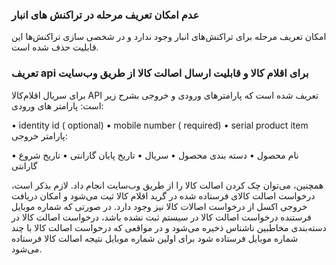 ### عدم امکان تعریف مرحله در تراکنش های انبار

امکان تعریف مرحله برای تراکنش‌های انبار وجود ندارد و در شخصی سازی تراکنش‌ها این قابلیت حذف شده است.

### تعریف  api  برای اقلام کالا و قابلیت ارسال اصالت کالا از طریق وب‌سایت

برای سریال اقلام‌کالا API تعریف شده است که پارامترهای ورودی و خروجی بشرح زیر است:
پارامتر های ورودی:

•	identity id ( optional)
•	mobile number ( required)
•	serial product item
پارامتر خروجی:

•	نام محصول
•	دسته بندی محصول
•	سریال
•	تاریخ پایان گارانتی
•	تاریخ شروع گارانتی

همچنین، می‌توان چک کردن اصالت کالا را از طریق وب‌سایت انجام داد. لازم بذکر است، درخواست اصالت کالای فرستاده شده در گرید اقلام کالا ثیت می‌شود و امکان دریافت خروجی اکسل از درخواست اصالات کالا نیز وجود دارد. در صورتی که شماره موبایل فرستنده درخواست اصالت کالا در سیستم ثبت نشده باشد، درخواست اصالت کالا در دسته‌بندی مخاطبین ناشناس ذخیره می‌شود و در مواقعی که درخواست اصالت کالا با چند شماره موبایل فرستاده شود برای اولین شماره موبایل نتیجه اصالت کالا فرستاده می‌شود.
